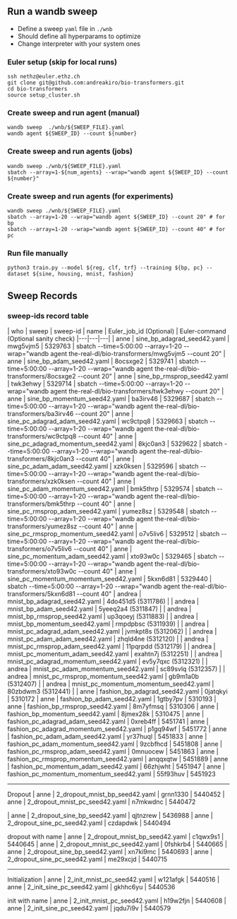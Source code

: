 ## Run a wandb sweep

- Define a sweep `yaml` file in `./wnb`
- Should define all hyperparams to optimize
- Change interpreter with your system ones

### Euler setup (skip for local runs)
```
ssh nethz@euler.ethz.ch
git clone git@github.com:andreakiro/bio-transformers.git
cd bio-transformers
source setup_cluster.sh
```

### Create sweep and run agent (manual)
```
wandb sweep  ./wnb/${SWEEP_FILE}.yaml
wandb agent ${SWEEP_ID} --count ${number}
```

### Create sweep and run agents (jobs)
```
wandb sweep ./wnb/${SWEEP_FILE}.yaml
sbatch --array=1-${num_agents} --wrap="wandb agent ${SWEEP_ID} --count ${number}"
```

### Create sweep and run agents (for experiments)
```
wandb sweep ./wnb/${SWEEP_FILE}.yaml
sbatch --array=1-20 --wrap="wandb agent ${SWEEP_ID} --count 20" # for bp
sbatch --array=1-20 --wrap="wandb agent ${SWEEP_ID} --count 40" # for pc
```

### Run file manually
```
python3 train.py --model ${reg, clf, trf} --training ${bp, pc} --dataset ${sine, housing, mnist, fashion}
```

## Sweep Records
### sweep-ids record table
| who | sweep | sweep-id | name | Euler_job_id (Optional) | Euler-command (Optional sanity check)
|---|---|---|
| anne | sine_bp_adagrad_seed42.yaml | mwg5vjm5 | 5329763 | sbatch --time=5:00:00 --array=1-20 --wrap="wandb agent the-real-dl/bio-transformers/mwg5vjm5 --count 20"
| anne | sine_bp_adam_seed42.yaml | 8ocsxge2 | 5329741 | sbatch --time=5:00:00 --array=1-20 --wrap="wandb agent the-real-dl/bio-transformers/8ocsxge2 --count 20"
| anne | sine_bp_rmsprop_seed42.yaml | twk3ehwy | 5329714 | sbatch --time=5:00:00 --array=1-20 --wrap="wandb agent the-real-dl/bio-transformers/twk3ehwy --count 20"
| anne | sine_bp_momentum_seed42.yaml | ba3irv46 | 5329687 | sbatch --time=5:00:00 --array=1-20 --wrap="wandb agent the-real-dl/bio-transformers/ba3irv46 --count 20"
| anne | sine_pc_adagrad_adam_seed42.yaml | wc9ctpq8 | 5329663 | sbatch --time=5:00:00 --array=1-20 --wrap="wandb agent the-real-dl/bio-transformers/wc9ctpq8 --count 40"
| anne | sine_pc_adagrad_momentum_seed42.yaml | 8kjc0an3 | 5329622 | sbatch --time=5:00:00 --array=1-20 --wrap="wandb agent the-real-dl/bio-transformers/8kjc0an3 --count 40"
| anne | sine_pc_adam_adam_seed42.yaml | xzk0ksen | 5329596 | sbatch --time=5:00:00 --array=1-20 --wrap="wandb agent the-real-dl/bio-transformers/xzk0ksen --count 40"
| anne | sine_pc_adam_momentum_seed42.yaml | bmk5thrp | 5329574 | sbatch --time=5:00:00 --array=1-20 --wrap="wandb agent the-real-dl/bio-transformers/bmk5thrp --count 40"
| anne | sine_pc_rmsprop_adam_seed42.yaml | yumez8sz | 5329548 | sbatch --time=5:00:00 --array=1-20 --wrap="wandb agent the-real-dl/bio-transformers/yumez8sz --count 40"
| anne | sine_pc_rmsprop_momentum_seed42.yaml | o7v5liv6 | 5329512 | sbatch --time=5:00:00 --array=1-20 --wrap="wandb agent the-real-dl/bio-transformers/o7v5liv6 --count 40"
| anne | sine_pc_momentum_adam_seed42.yaml | xto93w0c | 5329465 | sbatch --time=5:00:00 --array=1-20 --wrap="wandb agent the-real-dl/bio-transformers/xto93w0c --count 40"
| anne | sine_pc_momentum_momentum_seed42.yaml | 5kxn6d81 | 5329440 | sbatch --time=5:00:00 --array=1-20 --wrap="wandb agent the-real-dl/bio-transformers/5kxn6d81 --count 40"
| andrea | mnist_bp_adagrad_seed42.yaml | 4do451d5 (5311786) |
| andrea | mnist_bp_adam_seed42.yaml | 5yeeq2a4 (5311847) |
| andrea | mnist_bp_rmsprop_seed42.yaml | up3qoeyj (5311883) |
| andrea | mnist_bp_momentum_seed42.yaml | rmpdpbsc (5311939) |
| andrea | mnist_pc_adagrad_adam_seed42.yaml | jvmkpt8s (5312062) |
| andrea | mnist_pc_adam_adam_seed42.yaml | zhqld4ne (5312120) |
| andrea | mnist_pc_rmsprop_adam_seed42.yaml | 11pqrpdd (5312179) |
| andrea | mnist_pc_momentum_adam_seed42.yaml | exahtn7j (5312251) |
| andrea | mnist_pc_adagrad_momentum_seed42.yaml | ev5y7qxc (5312321) |
| andrea | mnist_pc_adam_momentum_seed42.yaml | sc89svlq (5312357) |
| andrea | mnist_pc_rmsprop_momentum_seed42.yaml | gb9m1a0b (5312407) |
| andrea | mnist_pc_momentum_momentum_seed42.yaml | 80zbdwm3 (5312441) |
| anne | fashion_bp_adagrad_seed42.yaml | 0jatqkyi | 5310172
| anne | fashion_bp_adam_seed42.yaml | 1gtby7pv | 5310193
| anne | fashion_bp_rmsprop_seed42.yaml | 8m7yfmsq | 5310306
| anne | fashion_bp_momentum_seed42.yaml | 8jmex28k | 5310475
| anne | fashion_pc_adagrad_adam_seed42.yaml | 0xreb4ff | 5451741
| anne | fashion_pc_adagrad_momentum_seed42.yaml | p1gq94wf | 5451772
| anne | fashion_pc_adam_adam_seed42.yaml | yr37huql | 5451833
| anne | fashion_pc_adam_momentum_seed42.yaml | 9zcbfhcd | 5451808
| anne | fashion_pc_rmsprop_adam_seed42.yaml | 0mnuocew | 5451863
| anne | fashion_pc_rmsprop_momentum_seed42.yaml | anqqxqtw | 5451889
| anne | fashion_pc_momentum_adam_seed42.yaml | 66zhjwht | 5451947
| anne | fashion_pc_momentum_momentum_seed42.yaml | 55f93huv | 5451923

---
Dropout
| anne | 2_dropout_mnist_bp_seed42.yaml | grnn1330 | 5440452
| anne | 2_dropout_mnist_pc_seed42.yaml | n7mkwdnc | 5440472

| anne | 2_dropout_sine_bp_seed42.yaml | qjtnzrew | 5436988
| anne | 2_dropout_sine_pc_seed42.yaml | czdapdwk | 5440494

dropout with name
| anne | 2_dropout_mnist_bp_seed42.yaml | c1qwx9s1 | 5440645
| anne | 2_dropout_mnist_pc_seed42.yaml | 0fshkrb4 | 5440665
| anne | 2_dropout_sine_bp_seed42.yaml | xn7ki9mc | 5440693
| anne | 2_dropout_sine_pc_seed42.yaml | me29xcjd | 5440715

---
Initialization
| anne | 2_init_mnist_pc_seed42.yaml | w121afgk | 5440516
| anne | 2_init_sine_pc_seed42.yaml | gkhhc6yu | 5440536

init with name
| anne | 2_init_mnist_pc_seed42.yaml | h19w2fjn | 5440608
| anne | 2_init_sine_pc_seed42.yaml | jqdu7i9v | 5440579